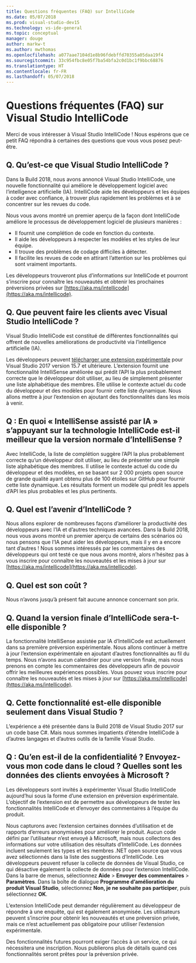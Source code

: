 ```yaml
---
title: Questions fréquentes (FAQ) sur IntelliCode
ms.date: 05/07/2018
ms.prod: visual-studio-dev15
ms.technology: vs-ide-general
ms.topic: conceptual
manager: douge
author: markw-t
ms.author: mwthomas
ms.openlocfilehash: a077aae7104d1e8b96fdebffd70355a05daa19f4
ms.sourcegitcommit: 33c954fbc8e05f7ba54bfa2c0d1bc1f9bbc68876
ms.translationtype: HT
ms.contentlocale: fr-FR
ms.lasthandoff: 05/07/2018
---
```

# Questions fréquentes (FAQ) sur Visual Studio IntelliCode

Merci de vous intéresser à Visual Studio IntelliCode ! Nous espérons que ce petit FAQ répondra à certaines des questions que vous vous posez peut-être.

## Q. Qu’est-ce que Visual Studio IntelliCode ?

Dans la Build 2018, nous avons annoncé Visual Studio IntelliCode, une nouvelle fonctionnalité qui améliore le développement logiciel avec l’intelligence artificielle (IA). IntelliCode aide les développeurs et les équipes à coder avec confiance, à trouver plus rapidement les problèmes et à se concentrer sur les revues du code.

Nous vous avons montré un premier aperçu de la façon dont IntelliCode améliore le processus de développement logiciel de plusieurs manières :

- Il fournit une complétion de code en fonction du contexte.
- Il aide les développeurs à respecter les modèles et les styles de leur équipe.
- Il trouve des problèmes de codage difficiles à détecter.
- Il facilite les revues de code en attirant l’attention sur les problèmes qui sont vraiment importants.

Les développeurs trouveront plus d’informations sur IntelliCode et pourront s’inscrire pour connaître les nouveautés et obtenir les prochaines préversions privées sur [https://aka.ms/intellicode](https://aka.ms/intellicode).

## Q. Que peuvent faire les clients avec Visual Studio IntelliCode ?

Visual Studio IntelliCode est constitué de différentes fonctionnalités qui offrent de nouvelles améliorations de productivité via l’intelligence artificielle (IA).

Les développeurs peuvent [télécharger une extension expérimentale](https://go.microsoft.com/fwlink/?linkid=872707) pour Visual Studio 2017 version 15.7 et ultérieure. L’extension fournit une fonctionnalité IntelliSense améliorée qui prédit l’API la plus probablement correcte que le développeur doit utiliser, au lieu de simplement présenter une liste alphabétique des membres. Elle utilise le contexte actuel du code du développeur et des modèles pour fournir cette liste dynamique. Nous allons mettre à jour l’extension en ajoutant des fonctionnalités dans les mois à venir.

## Q : En quoi « IntelliSense assisté par IA » s’appuyant sur la technologie IntelliCode est-il meilleur que la version normale d’IntelliSense ?

Avec IntelliCode, la liste de complétion suggère l’API la plus probablement correcte qu’un développeur doit utiliser, au lieu de présenter une simple liste alphabétique des membres. Il utilise le contexte actuel du code du développeur et des modèles, en se basant sur 2 000 projets open source de grande qualité ayant obtenu plus de 100 étoiles sur GitHub pour fournir cette liste dynamique. Les résultats forment un modèle qui prédit les appels d’API les plus probables et les plus pertinents.

## Q. Quel est l’avenir d’IntelliCode ?

Nous allons explorer de nombreuses façons d’améliorer la productivité des développeurs avec l’IA et d’autres techniques avancées. Dans la Build 2018, nous vous avons montré un premier aperçu de certains des scénarios où nous pensons que l’IA peut aider les développeurs, mais il y en a encore tant d’autres ! Nous sommes intéressés par les commentaires des développeurs qui ont testé ce que nous avons montré, alors n’hésitez pas à vous inscrire pour connaître les nouveautés et les mises à jour sur [https://aka.ms/intellicode](https://aka.ms/intellicode).

## Q. Quel est son coût ?

Nous n’avons jusqu’à présent fait aucune annonce concernant son prix.

## Q. Quand la version finale d’IntelliCode sera-t-elle disponible ?

La fonctionnalité IntelliSense assistée par IA d’IntelliCode est actuellement dans sa première préversion expérimentale. Nous allons continuer à mettre à jour l’extension expérimentale en ajoutant d’autres fonctionnalités au fil du temps. Nous n’avons aucun calendrier pour une version finale, mais nous prenons en compte les commentaires des développeurs afin de pouvoir offrir les meilleures expériences possibles. Vous pouvez vous inscrire pour connaître les nouveautés et les mises à jour sur [https://aka.ms/intellicode](https://aka.ms/intellicode).

## Q. Cette fonctionnalité est-elle disponible seulement dans Visual Studio ?

L’expérience a été présentée dans la Build 2018 de Visual Studio 2017 sur un code base C#. Mais nous sommes impatients d’étendre IntelliCode à d’autres langages et d’autres outils de la famille Visual Studio.

## Q : Qu’en est-il de la confidentialité ? Envoyez-vous mon code dans le cloud ? Quelles sont les données des clients envoyées à Microsoft ?

Les développeurs sont invités à expérimenter Visual Studio IntelliCode aujourd’hui sous la forme d’une extension en préversion expérimentale. L’objectif de l’extension est de permettre aux développeurs de tester les fonctionnalités IntelliCode et d’envoyer des commentaires à l’équipe du produit.

Nous capturons avec l’extension certaines données d’utilisation et de rapports d’erreurs anonymisées pour améliorer le produit. Aucun code défini par l’utilisateur n’est envoyé à Microsoft, mais nous collectons des informations sur votre utilisation des résultats d’IntelliCode. Les données incluent seulement les types et les membres .NET open source que vous avez sélectionnés dans la liste des suggestions d’IntelliCode. Les développeurs peuvent refuser la collecte de données de Visual Studio, ce qui désactive également la collecte de données pour l’extension IntelliCode. Dans la barre de menus, sélectionnez **Aide** > **Envoyer des commentaires** > **Paramètres**. Dans la boîte de dialogue **Programme d’amélioration du produit Visual Studio**, sélectionnez **Non, je ne souhaite pas participer**, puis sélectionnez **OK**.

L’extension IntelliCode peut demander régulièrement au développeur de répondre à une enquête, qui est également anonymisée. Les utilisateurs peuvent s’inscrire pour obtenir les nouveautés et une préversion privée, mais ce n’est actuellement pas obligatoire pour utiliser l’extension expérimentale.

Des fonctionnalités futures pourront exiger l’accès à un service, ce qui nécessitera une inscription. Nous publierons plus de détails quand ces fonctionnalités seront prêtes pour la préversion privée.